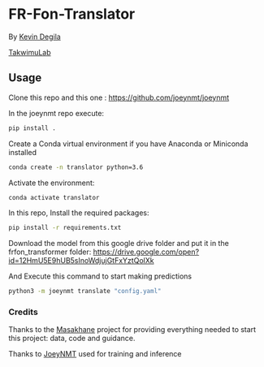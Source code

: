 # FR-Fon-Translator

By [Kevin Degila](https://www.kevindegila.com/)


[TakwimuLab](https://takwimulab.gitlab.io/)

## Usage

Clone this repo and this one : https://github.com/joeynmt/joeynmt

In the joeynmt repo execute:
```sh
pip install .
```

Create a Conda virtual environment if you have Anaconda or Miniconda installed
```sh
conda create -n translator python=3.6
```
Activate the environment:
```sh
conda activate translator
```
In this repo,
Install the required packages:
```sh
pip install -r requirements.txt
```
Download the model from this google drive folder and put it in the frfon_transformer folder:
https://drive.google.com/open?id=12HmU5E9hUB5sInoWdjujGtFxYztQolXk

And Execute this command to start making predictions
```sh
python3 -m joeynmt translate "config.yaml" 
```

### Credits

Thanks to the [Masakhane](https://github.com/masakhane-io/masakhane) project for providing everything needed to start this project: data, code and guidance.

Thanks to [JoeyNMT](https://github.com/joeynmt/joeynmt) used for training and inference
